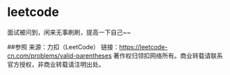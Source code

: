 # leetcode
面试被问到，闲来无事刷刷，提高一下自己~~

##参照
来源：力扣（LeetCode）
链接：https://leetcode-cn.com/problems/valid-parentheses
著作权归领扣网络所有。商业转载请联系官方授权，非商业转载请注明出处。
